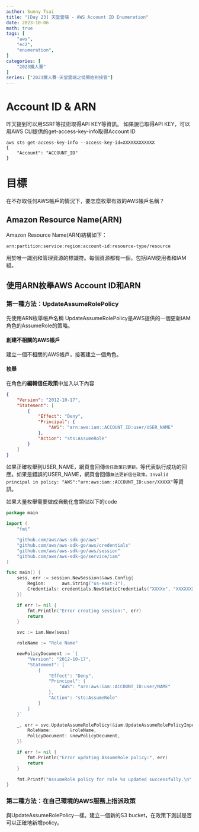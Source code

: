 ```yaml
---
author: Sunny Tsai
title: "[Day 23] 天堂雲端 - AWS Account ID Enumeration"
date: 2023-10-06
math: true
tags: [
    "aws",
    "ec2",
    "enumeration",
]
categories: [
    "2023鐵人賽"
]
series: ["2023鐵人賽-天堂雲端之從開始到接管"]
---
```

# Account ID & ARN
昨天提到可以用SSRF等技術取得API KEY等資訊。
如果說已取得API KEY，可以用AWS CLI提供的get-access-key-info取得Account ID
```shell
aws sts get-access-key-info --access-key-id=XXXXXXXXXXXX
{
    "Account": "ACCOUNT_ID"
}
```

# 目標
在不存取任何AWS帳戶的情況下，要怎麼枚舉有效的AWS帳戶名稱？

## Amazon Resource Name(ARN)
Amazon Resource Name(ARN)結構如下：
```shell
arn:partition:service:region:account-id:resource-type/resource
```
用於唯一識別和管理資源的標識符。每個資源都有一個，包括IAM使用者和IAM組。

## 使用ARN枚舉AWS Account ID和ARN

### 第一種方法：UpdateAssumeRolePolicy
先使用ARN枚舉帳戶名稱
UpdateAssumeRolePolicy是AWS提供的一個更新IAM角色的AssumeRole的策略。

#### 創建不相關的AWS帳戶
建立一個不相關的AWS帳戶，接著建立一個角色。

#### 枚舉
在角色的**編輯信任政策**中加入以下內容
```json
{
	"Version": "2012-10-17",
	"Statement": [
		{
			"Effect": "Deny",
			"Principal": {
				"AWS": "arn:aws:iam::ACCOUNT_ID:user/USER_NAME"
			},
			"Action": "sts:AssumeRole"
		}
	]
}
```
如果正確枚舉到USER_NAME，網頁會回傳`信任政策已更新。`等代表執行成功的回應。如果是錯誤的USER_NAME，網頁會回傳`無法更新信任政策。Invalid principal in policy: "AWS":"arn:aws:iam::ACCOUNT_ID:user/XXXXX"`等資訊。

如果大量枚舉需要做成自動化會類似以下的code
```go
package main

import (
	"fmt"

	"github.com/aws/aws-sdk-go/aws"
	"github.com/aws/aws-sdk-go/aws/credentials"
	"github.com/aws/aws-sdk-go/aws/session"
	"github.com/aws/aws-sdk-go/service/iam"
)

func main() {
	sess, err := session.NewSession(&aws.Config{
		Region:      aws.String("us-east-1"),
		Credentials: credentials.NewStaticCredentials("XXXXx", "XXXXXXXXXX", ""),
	})

	if err != nil {
		fmt.Println("Error creating session:", err)
		return
	}

	svc := iam.New(sess)

	roleName := "Role Name"

	newPolicyDocument := `{
		"Version": "2012-10-17",
		"Statement": [
			{
				"Effect": "Deny",
				"Principal": {
					"AWS": "arn:aws:iam::ACCOUNT_ID:user/NAME"
				},
				"Action": "sts:AssumeRole"
			}
		]
	}`

	_, err = svc.UpdateAssumeRolePolicy(&iam.UpdateAssumeRolePolicyInput{
		RoleName:       &roleName,
		PolicyDocument: &newPolicyDocument,
	})

	if err != nil {
		fmt.Println("Error updating AssumeRole policy:", err)
		return
	}

	fmt.Printf("AssumeRole policy for role %s updated successfully.\n", roleName)
}

```

### 第二種方法：在自己環境的AWS服務上指派政策
與UpdateAssumeRolePolicy一樣。建立一個新的S3 bucket，在政策下測試是否可以正確地新增policy。
